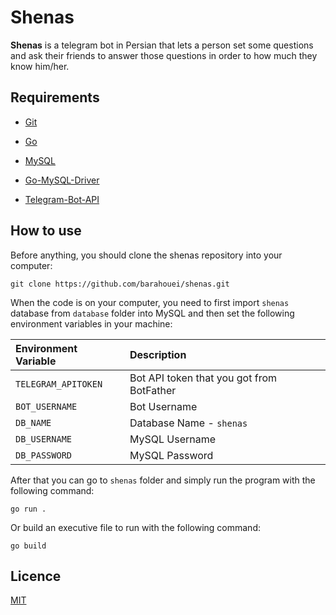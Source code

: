 # Shenas

**Shenas** is a telegram bot in Persian that lets a person set some questions and ask their friends to answer those questions in order to how much they know him/her.

## Requirements

- [Git](https://git-scm.com)

- [Go](https://go.dev)

- [MySQL](https://www.mysql.com)

- [Go-MySQL-Driver](github.com/go-sql-driver/mysql)

- [Telegram-Bot-API](github.com/go-telegram-bot-api/telegram-bot-api/v5)

## How to use

Before anything, you should clone the shenas repository into your computer:

````
git clone https://github.com/barahouei/shenas.git
````

When the code is on your computer, you need to first import `shenas` database from `database` folder into MySQL and then set the following environment variables in your machine:

| Environment Variable      | Description                                    |
| :------------------------ | :--------------------------------------------- |
| `TELEGRAM_APITOKEN`       | Bot API token that you got from BotFather      |
| `BOT_USERNAME`            | Bot Username                                   |
| `DB_NAME`                 | Database Name - `shenas`                       |
| `DB_USERNAME`             | MySQL Username                                 |
| `DB_PASSWORD`             | MySQL Password                                 |

After that you can go to `shenas` folder and simply run the program with the following command:

````
go run .
````

Or build an executive file to run with the following command:

````
go build
````

## Licence

[MIT](https://choosealicense.com/licenses/mit/)